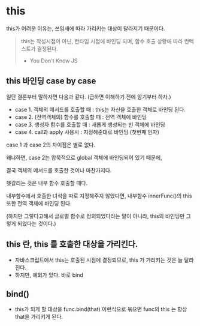 # this

this가 어려운 이유는, 쓰임새에 따라 가리키는 대상이 달라지기 때문이다. 

> this는 작성시점이 아닌, 런타임 시점에 바인딩 되며, 함수 호출 상황에 따라 컨텍스트가 결정된다. 
> - You Don't Know JS



## this 바인딩 case by case

일단 결론부터 말하자면 다음과 같다. (급하면 이해하기 전에 암기부터 하자.)

- case 1. 객체의 메서드를 호출할 때 : this는 자신을 호출한 객체로 바인딩 된다. 
- case 2. (전역객체의) 함수를 호출할 때 : 전역 객체에 바인딩
- case 3. 생성자 함수를 호출할 때 : 새롭게 생성되는 빈 객체에 바인딩 
- case 4. call과 apply 사용시 : 지정해준대로 바인딩 (첫번째 인자)



case 1 과  case 2의 차이점은 별로 없다. 

왜냐하면, case 2는 암묵적으로 global 객체에 바인딩되어 있기 때문에,

결국 객체의 메서드를 호출한 것이나 마찬가지다. 



헷갈리는 것은 내부 함수 호출할 때다. 

내부함수에서 호출한 녀석을 따로 지정해주지 않았다면, 내부함수 innerFunc()의 this 또한 전역 객체에 바인딩 된다. 

(하지만 그렇다고해서 글로벌 함수로 정의되었다라는 말이 아니라, this의 바인딩만 그렇게 되었다는 것이다.)



## this 란, this 를 호출한 대상을 가리킨다. 

- 자바스크립트에서 this는 호출된 시점에 결정되므로,  this 가 가리키는 것은 늘 달라진다. 
- 하지만, 예외가 있다. 바로 bind 



## bind()

- this가 되게 할 대상을 func.bind(that) 이런식으로 묶으면 func의 this 는 항상 that을 가리키게 된다. 



